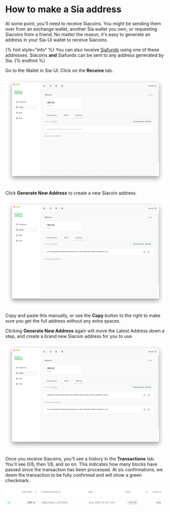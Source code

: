 # How to make a Sia address

At some point, you'll need to receive Siacoins. You might be sending them over from an exchange wallet, another Sia wallet you own, or requesting Siacoins from a friend. No matter the reason, it's easy to generate an address in your Sia-UI wallet to receive Siacoins.

{% hint style="info" %}
You can also receive [Siafunds](../siafunds/what-are-siafunds.md) using one of these addresses. Siacoins **and** Siafunds can be sent to any address generated by Sia.
{% endhint %}

Go to the Wallet in Sia-UI. Click on the **Receive** tab.

![](../.gitbook/assets/receive-1.png)

Click **Generate New Address** to create a new Siacoin address.

![](../.gitbook/assets/receive-2.png)

Copy and paste this manually, or use the **Copy** button to the right to make sure you get the full address without any extra spaces.

Clicking **Generate New Address** again will move the Latest Address down a step, and create a brand new Siacoin address for you to use.

![](../.gitbook/assets/receive-3.png)

Once you receive Siacoins, you'll see a history in the **Transactions** tab. You'll see 0/6, then 1/6, and so on. This indicates how many blocks have passed since the transaction has been processed. At six confirmations, we deem the transaction to be fully confirmed and will show a green checkmark.

![](../.gitbook/assets/address-4%20%281%29%20%282%29%20%282%29%20%281%29.png)

